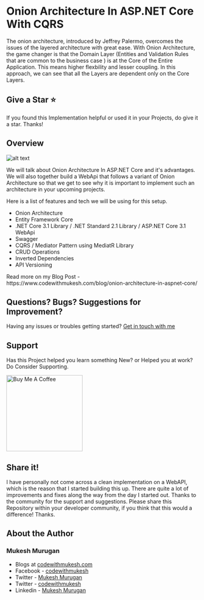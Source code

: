 # Onion Architecture In ASP.NET Core With CQRS

The onion architecture, introduced by Jeffrey Palermo, overcomes the issues of the layered architecture with great ease. With Onion Architecture, the game changer is that the Domain Layer (Entities and Validation Rules that are common to the business case ) is at the Core of the Entire Application. This means higher flexbility and lesser coupling. In this approach, we can see that all the Layers are dependent only on the Core Layers.

## Give a Star ⭐️
If you found this Implementation helpful or used it in your Projects, do give it a star. Thanks!

## Overview
![alt text](https://www.codewithmukesh.com/wp-content/uploads/2020/06/Onion-Architecture-In-ASP.NET-Core.png)

We will talk about Onion Architecture In ASP.NET Core and it's advantages. We will also together build a WebApi that follows a variant of Onion Architecture so that we get to see why it is important to implement such an architecture in your upcoming projects.

<!-- wp:paragraph -->
<p>Here is a list of features and tech we will be using for this setup.</p>
<!-- /wp:paragraph -->

<!-- wp:list -->
<ul><li>Onion Architecture</li><li>Entity Framework Core</li><li>.NET Core 3.1 Library / .NET Standard 2.1 Library / ASP.NET Core 3.1 WebApi</li><li>Swagger</li><li>CQRS / Mediator Pattern using MediatR Library</li><li>CRUD Operations</li><li>Inverted Dependencies</li><li>API Versioning</li></ul>
<!-- /wp:list -->
Read more on my Blog Post - https://www.codewithmukesh.com/blog/onion-architecture-in-aspnet-core/

## Questions? Bugs? Suggestions for Improvement?
Having any issues or troubles getting started? [Get in touch with me](https://www.codewithmukesh.com/contact) 

## Support
Has this Project helped you learn something New? or Helped you at work? Do Consider Supporting.

<a href="https://www.buymeacoffee.com/codewithmukesh" target="_blank"><img src="https://cdn.buymeacoffee.com/buttons/default-orange.png" alt="Buy Me A Coffee" width="200"  ></a>

## Share it!
I have personally not come across a clean implementation on a WebAPI, which is the reason that I started building this up. There are quite a lot of improvements and fixes along the way from the day I started out. Thanks to the community for the support and suggestions.
Please share this Repository within your developer community, if you think that this would a difference! Thanks.

## About the Author
### Mukesh Murugan
- Blogs at [codewithmukesh.com](https://www.codewithmukesh.com)
- Facebook - [codewithmukesh](https://www.facebook.com/codewithmukesh)
- Twitter - [Mukesh Murugan](https://www.twitter.com/iammukeshm)
- Twitter - [codewithmukesh](https://www.twitter.com/codewithmukesh)
- Linkedin - [Mukesh Murugan](https://www.linkedin.com/in/iammukeshm/)


